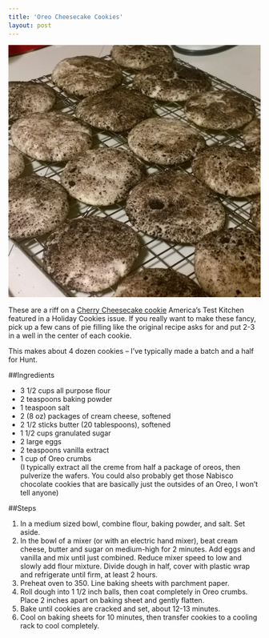 ```yaml
---
title: 'Oreo Cheesecake Cookies'
layout: post
---
```


![](/wp-content/uploads/2021/01/oreo-cheesecake.jpg)

These are a riff on a [Cherry Cheesecake cookie](https://www.confessionsofacookbookqueen.com/cherry-cheesecake-cookies/) America’s Test Kitchen featured in a Holiday Cookies issue. If you really want to make these fancy, pick up a few cans of pie filling like the original recipe asks for and put 2-3 in a well in the center of each cookie.

This makes about 4 dozen cookies – I’ve typically made a batch and a half for Hunt.

##Ingredients

- 3 1/2 cups all purpose flour
- 2 teaspoons baking powder
- 1 teaspoon salt
- 2 (8 oz) packages of cream cheese, softened
- 2 1/2 sticks butter (20 tablespoons), softened
- 1 1/2 cups granulated sugar
- 2 large eggs
- 2 teaspoons vanilla extract
- 1 cup of Oreo crumbs  
    (I typically extract all the creme from half a package of oreos, then pulverize the wafers. You could also probably get those Nabisco chocolate cookies that are basically just the outsides of an Oreo, I won’t tell anyone)

##Steps

1. In a medium sized bowl, combine flour, baking powder, and salt. Set aside.
2. In the bowl of a mixer (or with an electric hand mixer), beat cream cheese, butter and sugar on medium-high for 2 minutes. Add eggs and vanilla and mix until just combined. Reduce mixer speed to low and slowly add flour mixture. Divide dough in half, cover with plastic wrap and refrigerate until firm, at least 2 hours.
3. Preheat oven to 350. Line baking sheets with parchment paper.
4. Roll dough into 1 1/2 inch balls, then coat completely in Oreo crumbs. Place 2 inches apart on baking sheet and gently flatten.
5. Bake until cookies are cracked and set, about 12-13 minutes.
6. Cool on baking sheets for 10 minutes, then transfer cookies to a cooling rack to cool completely.